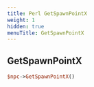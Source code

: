 ```yaml
---
title: Perl GetSpawnPointX
weight: 1
hidden: true
menuTitle: GetSpawnPointX
---
```

## GetSpawnPointX
```perl
$npc->GetSpawnPointX()
```